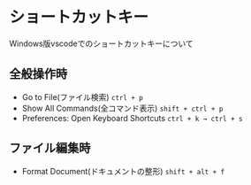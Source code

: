 # ショートカットキー
Windows版vscodeでのショートカットキーについて

## 全般操作時

- Go to File(ファイル検索) `ctrl + p`
- Show All Commands(全コマンド表示) `shift + ctrl + p`
- Preferences: Open Keyboard Shortcuts `ctrl + k → ctrl + s`


## ファイル編集時

- Format Document(ドキュメントの整形) `shift + alt + f`
